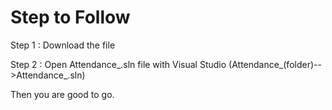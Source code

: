 # Step to Follow

Step 1 :
Download the file 

Step 2 :
Open Attendance_.sln file with Visual Studio  (Attendance_(folder)-->Attendance_.sln)

Then you are good to go.
